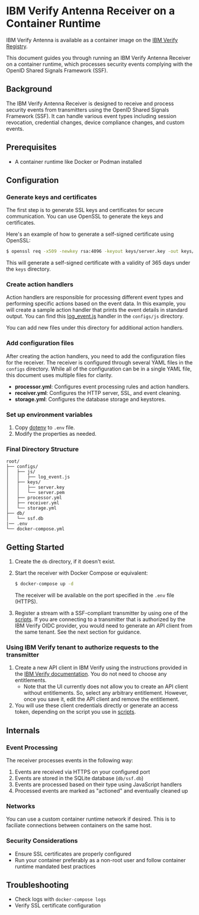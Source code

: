 # IBM Verify Antenna Receiver on a Container Runtime

IBM Verify Antenna is available as a container image on the [IBM Verify Registry](icr.io/ibm-verify/ibm-verify-antenna:25.05.0).

This document guides you through running an IBM Verify Antenna Receiver on a container runtime, which processes security events complying with the OpenID Shared Signals Framework (SSF).

## Background

The IBM Verify Antenna Receiver is designed to receive and process security events from transmitters using the OpenID Shared Signals Framework (SSF). It can handle various event types including session revocation, credential changes, device compliance changes, and custom events.

## Prerequisites

- A container runtime like Docker or Podman installed

## Configuration

### Generate keys and certificates

The first step is to generate SSL keys and certificates for secure communication. You can use OpenSSL to generate the keys and certificates.

Here's an example of how to generate a self-signed certificate using OpenSSL:

```bash
$ openssl req -x509 -newkey rsa:4096 -keyout keys/server.key -out keys/server.pem -days 365 -nodes -addext "subjectAltName = DNS:<hostname>"
```

This will generate a self-signed certificate with a validity of 365 days under the `keys` directory.

### Create action handlers

Action handlers are responsible for processing different event types and performing specific actions based on the event data. In this example, you will create a sample action handler that prints the event details in standard output. You can find this [log_event.js](configs/js/log_event.js) handler in the `configs/js` directory.

You can add new files under this directory for additional action handlers.

### Add configuration files

After creating the action handlers, you need to add the configuration files for the receiver. The receiver is configured through several YAML files in the `configs` directory. While all of the configuration can be in a single YAML file, this document uses multiple files for clarity.

- **processor.yml**: Configures event processing rules and action handlers.
- **receiver.yml**: Configures the HTTP server, SSL, and event cleaning.
- **storage.yml**: Configures the database storage and keystores.

### Set up environment variables

1. Copy [dotenv](./dotenv) to `.env` file.
2. Modify the properties as needed.

### Final Directory Structure

```
root/
├── configs/
│   ├── js/
│   │   ├── log_event.js
│   ├── keys/
│   │   ├── server.key
│   │   └── server.pem
│   ├── processor.yml
│   ├── receiver.yml
│   └── storage.yml
├── db/
│   └── ssf.db
|── .env
└── docker-compose.yml
```

## Getting Started

1. Create the `db` directory, if it doesn't exist.


2. Start the receiver with Docker Compose or equivalent:

   ```bash
   $ docker-compose up -d
   ```

   The receiver will be available on the port specified in the `.env` file (HTTPS).

3. Register a stream with a SSF-compliant transmitter by using one of the [scripts](../scripts). If you are connecting to a transmitter that is authorized by the IBM Verify OIDC provider, you would need to generate an API client from the same tenant. See the next section for guidance.

### Using IBM Verify tenant to authorize requests to the transmitter

1. Create a new API client in IBM Verify using the instructions provided in the [IBM Verify documentation](https://www.ibm.com/docs/en/security-verify?topic=access-creating-api-clients). You do not need to choose any entitlements.
    -  Note that the UI currently does not allow you to create an API client without entitlements. So, select any arbitrary entitlement. However, once you save it, edit the API client and remove the entitlement.
2. You will use these client credentials directly or generate an access token, depending on the script you use in [scripts](../scripts).

## Internals

### Event Processing

The receiver processes events in the following way:

1. Events are received via HTTPS on your configured port
2. Events are stored in the SQLite database (`db/ssf.db`)
3. Events are processed based on their type using JavaScript handlers
4. Processed events are marked as "actioned" and eventually cleaned up

### Networks

You can use a custom container runtime network if desired. This is to faciliate connections between containers on the same host.

### Security Considerations

- Ensure SSL certificates are properly configured
- Run your container preferably as a non-root user and follow container runtime mandated best practices

## Troubleshooting

- Check logs with `docker-compose logs`
- Verify SSL certificate configuration

